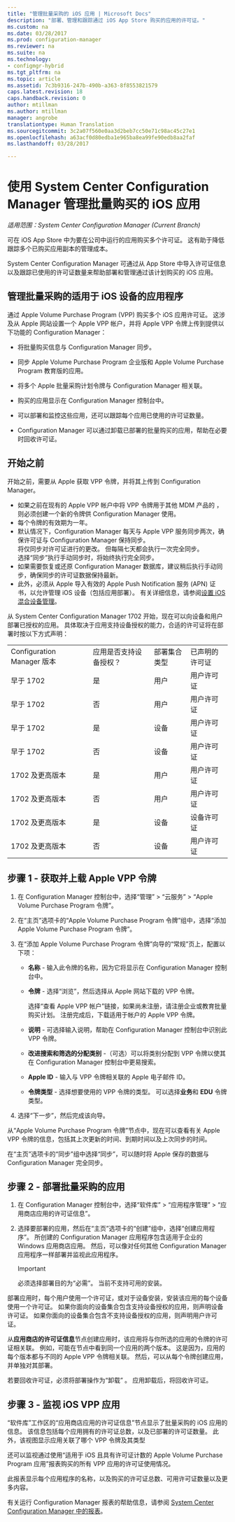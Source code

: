 ```yaml
---
title: "管理批量采购的 iOS 应用 | Microsoft Docs"
description: "部署、管理和跟踪通过 iOS App Store 购买的应用的许可证。"
ms.custom: na
ms.date: 03/28/2017
ms.prod: configuration-manager
ms.reviewer: na
ms.suite: na
ms.technology:
- configmgr-hybrid
ms.tgt_pltfrm: na
ms.topic: article
ms.assetid: 7c3b9316-247b-490b-a363-8f8553821579
caps.latest.revision: 18
caps.handback.revision: 0
author: mtillman
ms.author: mtillman
manager: angrobe
translationtype: Human Translation
ms.sourcegitcommit: 3c2a07f560e0aa3d2beb7cc50e71c98ac45c27e1
ms.openlocfilehash: a63acf0d80edba1e965ba8ea99fe90edb8aa2faf
ms.lasthandoff: 03/28/2017

---
```

# <a name="manage-volume-purchased-ios-apps-with-system-center-configuration-manager"></a>使用 System Center Configuration Manager 管理批量购买的 iOS 应用

*适用范围：System Center Configuration Manager (Current Branch)*



 可在 iOS App Store 中为要在公司中运行的应用购买多个许可证。 这有助于降低跟踪多个已购买应用副本的管理成本。  

 System Center Configuration Manager 可通过从 App Store 中导入许可证信息以及跟踪已使用的许可证数量来帮助部署和管理通过该计划购买的 iOS 应用。  

## <a name="manage-volume-purchased-apps-for-ios-devices"></a>管理批量采购的适用于 iOS 设备的应用程序  
 通过 Apple Volume Purchase Program (VPP) 购买多个 iOS 应用许可证。 这涉及从 Apple 网站设置一个 Apple VPP 帐户，并将 Apple VPP 令牌上传到提供以下功能的 Configuration Manager：  

-   将批量购买信息与 Configuration Manager 同步。 
 
- 同步 Apple Volume Purchase Program 企业版和 Apple Volume Purchase Program 教育版的应用。

- 将多个 Apple 批量采购计划令牌与 Configuration Manager 相关联。

-   购买的应用显示在 Configuration Manager 控制台中。  

-   可以部署和监控这些应用，还可以跟踪每个应用已使用的许可证数量。  

-   Configuration Manager 可以通过卸载已部署的批量购买的应用，帮助在必要时回收许可证。  

## <a name="before-you-start"></a>开始之前  
 开始之前，需要从 Apple 获取 VPP 令牌，并将其上传到 Configuration Manager。  

-   如果之前在现有的 Apple VPP 帐户中将 VPP 令牌用于其他 MDM 产品的 ，则必须创建一个新的令牌供 Configuration Manager 使用。  
-   每个令牌的有效期为一年。  
-   默认情况下，Configuration Manager 每天与 Apple VPP 服务同步两次，确保许可证与 Configuration Manager 保持同步。  
      将仅同步对许可证进行的更改。 但每隔七天都会执行一次完全同步。  
      选择“同步”执行手动同步时，将始终执行完全同步。  
-   如果需要恢复或还原 Configuration Manager 数据库，建议稍后执行手动同步，确保同步的许可证数据保持最新。  
-   此外，必须从 Apple 导入有效的 Apple Push Notification 服务 (APN) 证书，以允许管理 iOS 设备（包括应用部署）。 有关详细信息，请参阅[设置 iOS 混合设备管理](enroll-hybrid-ios-mac.md)。  

从 System Center Configuration Manager 1702 开始，现在可以向设备和用户部署已授权的应用。 具体取决于应用支持设备授权的能力，合适的许可证将在部署时按以下方式声明：

|||||
|-|-|-|-|
|Configuration Manager 版本|应用是否支持设备授权？|部署集合类型|已声明的许可证|
|早于 1702|是|用户|用户许可证|
|早于 1702|否|用户|用户许可证|
|早于 1702|是|设备|用户许可证|
|早于 1702|否|设备|用户许可证|
|1702 及更高版本|是|用户|用户许可证|
|1702 及更高版本|否|用户|用户许可证|
|1702 及更高版本|是|设备|设备许可证|
|1702 及更高版本|否|设备|用户许可证|

## <a name="step-1---to-get-and-upload-an-apple-vpp-token"></a>步骤 1 - 获取并上载 Apple VPP 令牌  

1.  在 Configuration Manager 控制台中，选择“管理” > “云服务” > “Apple Volume Purchase Program 令牌”。   

3.  在“主页”选项卡的“Apple Volume Purchase Program 令牌”组中，选择“添加 Apple Volume Purchase Program 令牌”。  

4.  在“添加 Apple Volume Purchase Program 令牌”向导的“常规”页上，配置以下项：   

    -   **名称** - 输入此令牌的名称，因为它将显示在 Configuration Manager 控制台中。  

    -   **令牌** - 选择“浏览”，然后选择从 Apple 网站下载的 VPP 令牌。  

         选择“查看 Apple VPP 帐户”链接，如果尚未注册，请注册企业或教育批量购买计划。 注册完成后，下载适用于帐户的 Apple VPP 令牌。  

    -   **说明** - 可选择输入说明，帮助在 Configuration Manager 控制台中识别此 VPP 令牌。  

    -   **改进搜索和筛选的分配类别** -（可选）可以将类别分配到 VPP 令牌以使其在 Configuration Manager 控制台中更易搜索。  
    -   **Apple ID** - 输入与 VPP 令牌相关联的 Apple 电子邮件 ID。
    -   **令牌类型** - 选择想要使用的 VPP 令牌的类型。 可以选择**业务**和 **EDU** 令牌类型。

5.  选择“下一步”，然后完成该向导。  

从“Apple Volume Purchase Program 令牌”节点中，现在可以查看有关 Apple VPP 令牌的信息，包括其上次更新的时间、到期时间以及上次同步的时间。

在“主页”选项卡的“同步”组中选择“同步”，可以随时将 Apple 保存的数据与 Configuration Manager 完全同步。  

## <a name="step-2---deploy-a-volume-purchased-app"></a>步骤 2 - 部署批量采购的应用  

1.  在 Configuration Manager 控制台中，选择“软件库” > “应用程序管理” > “应用商店应用的许可证信息”。  

3.  选择要部署的应用，然后在“主页”选项卡的“创建”组中，选择“创建应用程序”。
所创建的 Configuration Manager 应用程序包含适用于企业的 Windows 应用商店应用。 然后，可以像对任何其他 Configuration Manager 应用程序一样部署并监视此应用程序。

    > [!IMPORTANT]  
    > 必须选择部署目的为“必需”。 当前不支持可用的安装。

 部署应用时，每个用户使用一个许可证，或对于设备安装，安装该应用的每个设备使用一个许可证。  如果你面向的设备集合包含支持设备授权的应用，则声明设备许可证。  如果你面向的设备集合包含不支持设备授权的应用，则声明用户许可证。 

 从**应用商店的许可证信息**节点创建应用时，该应用将与你所选的应用的令牌的许可证相关联。  例如，可能在节点中看到同一个应用的两个版本。 这是因为，应用的每个版本都与不同的 Apple VPP 令牌相关联。  然后，可以从每个令牌创建应用，并单独对其部署。

 若要回收许可证，必须将部署操作为“卸载” 。 应用卸载后，将回收许可证。  

## <a name="step-3---monitor-ios-vpp-apps"></a>步骤 3 - 监视 iOS VPP 应用  
 “软件库”工作区的“应用商店应用的许可证信息”节点显示了批量采购的 iOS 应用的信息。 该信息包括每个应用拥有的许可证总数，以及已部署的许可证数量。 此外，该视图显示应用关联了哪个 VPP 令牌及其类型

 还可以监视通过使用“适用于 iOS 且具有许可证计数的 Apple Volume Purchase Program 应用”报表购买的所有 VPP 应用的许可证使用情况。  

 此报表显示每个应用程序的名称，以及购买的许可证总数、可用许可证数量以及更多内容。  

 有关运行 Configuration Manager 报表的帮助信息，请参阅 [System Center Configuration Manager 中的报表](../../core/servers/manage/reporting.md)。  

